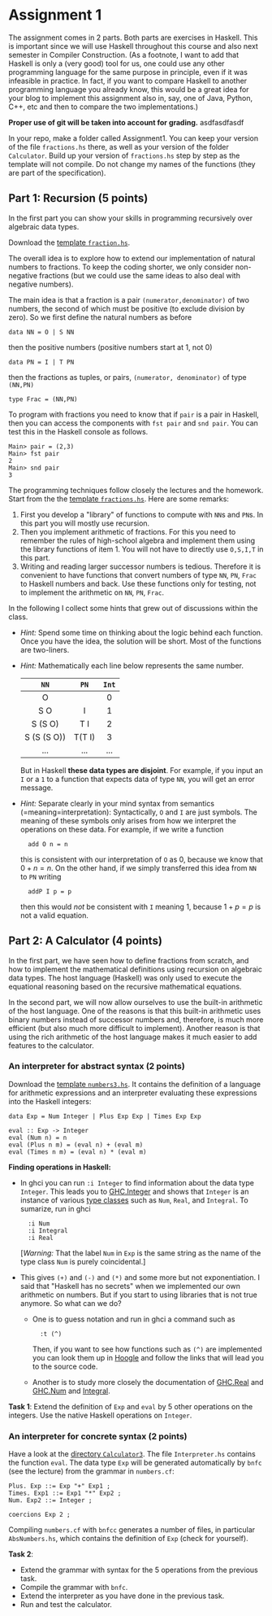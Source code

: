 # Assignment 1

The assignment comes in 2 parts. Both parts are exercises in Haskell. This is important since we will use Haskell throughout this course and also next semester in Compiler Construction. (As a footnote, I want to add that Haskell is only a (very good) tool for us, one could use any other programming language for the same purpose in principle, even if it was infeasible in practice. In fact, if you want to compare Haskell to another programming language you already know, this would be a great idea for your blog to implement this assignment also in, say, one of Java, Python, C++, etc and then to compare the two implementations.)

**Proper use of git will be taken into account for grading.** asdfasdfasdf

In your repo, make a folder called Assignment1. You can keep your version of the file `fractions.hs` there, as well as your version of the folder `Calculator`. Build up your version of `fractions.hs` step by step as the template will not compile. Do not change my names of the functions (they are part of the specification).

## Part 1: Recursion (5 points)

In the first part you can show your skills in programming recursively over algebraic data types. 

Download the [template `fraction.hs`](src/templates/fractions.hs).

The overall idea is to explore how to extend our implementation of natural numbers to fractions. To keep the coding shorter, we only consider non-negative fractions (but we could use the same ideas to also deal with negative numbers). 

The main idea is that a fraction is a pair `(numerator,denominator)` of two numbers, the second of which must be positive (to exclude division by zero). So we first define the natural numbers as before

    data NN = O | S NN

then the positive numbers (positive numbers start at 1, not 0)

    data PN = I | T PN

then the fractions as tuples, or pairs, `(numerator, denominator)` of type `(NN,PN)`

    type Frac = (NN,PN)

To program with fractions you need to know that if `pair` is a pair in Haskell, then you can access the components with `fst pair` and `snd pair`. You can test this in the Haskell console as follows.

    Main> pair = (2,3)
    Main> fst pair
    2
    Main> snd pair
    3

The programming techniques follow closely the lectures and the homework. Start from the the [template `fractions.hs`](src/templates/fractions.hs). Here are some remarks:

1. First you develop a "library" of functions to compute with `NN`s and `PN`s. In this part you will mostly use recursion.
2. Then you implement arithmetic of fractions. For this you need to remember the rules of high-school algebra and implement them using the library functions of item 1. You will not have to directly use `O,S,I,T` in this part.
3. Writing and reading larger successor numbers is tedious. Therefore it is convenient to have functions that convert numbers of type `NN`, `PN`, `Frac` to Haskell numbers and back. Use these functions only for testing, not to implement the arithmetic on `NN`, `PN`, `Frac`.

In the following I collect some hints that grew out of discussions within the class.

- *Hint:* Spend some time on thinking about the logic behind each function. Once you have the idea, the solution will be short. Most of the functions are two-liners.

- *Hint:* Mathematically each line below represents the same number.

    | `NN` | `PN` | `Int`
    |:---:|:---:|:---:|
    | O | | 0
    | S O | I | 1
    | S (S O) | T I | 2
    | S (S (S O)) | T(T I) | 3
    | ... | ... | ...

    But in Haskell **these data types are disjoint**. For example, if you input an `I` or a `1` to a function that expects data of type `NN`, you will get an error message.

- *Hint:* Separate clearly in your mind syntax from semantics (=meaning=interpretation): Syntactically, `O` and `I` are just symbols. The meaning of these symbols only arises from how we interpret the operations on these data. For example, if we write a function

        add O n = n

    this is consistent with our interpretation of `O` as $0$, because we know that $0+n=n$. On the other hand, if we simply transferred this idea from `NN` to `PN` writing

        addP I p = p 

    then this would *not* be consistent with `I` meaning $1$, because $1+p=p$ is not a valid  equation.

## Part 2: A Calculator (4 points)

In the first part, we have seen how to define fractions from scratch, and how to implement the mathematical definitions using recursion on algebraic data types. The host language (Haskell) was only used to execute the equational reasoning based on the recursive mathematical equations.

In the second part, we will now allow ourselves to use the built-in arithmetic of the host language. One of the reasons is that this built-in arithmetic uses binary numbers instead of successor numbers and, therefore, is much more efficient (but also much more difficult to implement). Another reason is that using the rich arithmetic of the host language makes it much easier to add features to the calculator.

### An interpreter for abstract syntax (2 points)

Download the [template `numbers3.hs`](src/Haskell/numbers3.hs). It contains the definition of a language for arithmetic expressions and an interpreter evaluating these expressions into the Haskell integers:

    data Exp = Num Integer | Plus Exp Exp | Times Exp Exp 

    eval :: Exp -> Integer
    eval (Num n) = n
    eval (Plus n m) = (eval n) + (eval m)
    eval (Times n m) = (eval n) * (eval m)

**Finding operations in Haskell:**
 
- In ghci you can run `:i Integer` to find information about the data type `Integer`. This leads you to [GHC.Integer](https://hackage.haskell.org/package/integer-gmp-1.0.3.0/docs/GHC-Integer.html) and shows that `Integer` is an instance of various [type classes](http://learnyouahaskell.com/types-and-typeclasses) such as `Num`, `Real`, and `Integral`. To sumarize, run in ghci

        :i Num
        :i Integral
        :i Real

    [*Warning:* That the label `Num` in `Exp` is the same string as the name of the type class `Num` is purely coincidental.]

- This gives `(+)` and `(-)` and `(*)` and some more but not exponentiation. I said that "Haskell has no secrets" when we implemented our own arithmetic on numbers. But if you start to using libraries that is not true anymore. So what can we do? 
    - One is to guess notation and run in ghci a command such as 

            :t (^)

        Then, if you want to see how functions such as `(^)` are implemented you can look them up in [Hoogle](https://hoogle.haskell.org/?hoogle=%5E&scope=set%3Astackage) and follow the links that will lead you to the source code. 
    - Another is to study more closely the documentation of [GHC.Real](https://www.haskell.org/haddock/libraries/GHC.Real.html) and [GHC.Num](https://hackage.haskell.org/package/base-4.14.0.0/docs/GHC-Num.html) and [Integral](https://hackage.haskell.org/package/base-4.14.0.0/docs/Prelude.html#t:Integral).

**Task 1**: Extend the definition of `Exp` and `eval` by 5 other operations on the integers. Use the native Haskell operations on `Integer`.

### An interpreter for concrete syntax (2 points)

Have a look at the [directory `Calculator3`](src/Calculator3). The file `Interpreter.hs` contains the function `eval`. The data type `Exp` will be generated automatically by `bnfc`  (see the lecture) from the grammar in `numbers.cf`:

    Plus. Exp ::= Exp "+" Exp1 ;
    Times. Exp1 ::= Exp1 "*" Exp2 ;
    Num. Exp2 ::= Integer ;

    coercions Exp 2 ;

Compiling `numbers.cf` with `bnfcc` generates a number of files, in particular `AbsNumbers.hs`, which contains the definition of `Exp` (check for yourself).

**Task 2**: 
- Extend the grammar with syntax for the 5 operations from the previous task. 
- Compile the grammar with `bnfc`.
- Extend the interpreter as you have done in the previous task.
- Run and test the calculator.




